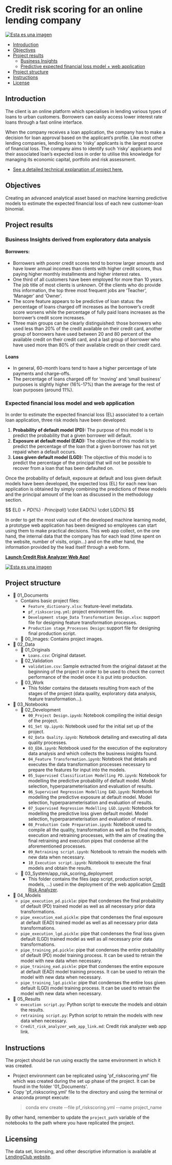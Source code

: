 # Credit risk scoring for an online lending company

[![Esta es una imagen](/01_Documents/00_Images/webapp2.png)](https://03-notebooks03-systemapp-risk-scoring-deploymentapp-ri-cv1jfo.streamlitapp.com/)

- [Introduction](#introduction)
- [Objectives](#objectives)
- [Project results](#project-results)
    - [Business Insights](#business-insights)
    - [Predictive expected financial loss model + web application](#expected-loss-model)
- [Project structure](#project-structure)
- [Instructions](#instructions)
- [License](#licensing)

## Introduction <a name="introduction"></a>
The client is an online platform which specialises in lending various types of loans to urban customers. Borrowers can easily access lower interest rate loans through a fast online interface.

When the company receives a loan application, the company has to make a decision for loan approval based on the applicant’s profile. Like most other lending companies, lending loans to ‘risky’ applicants is the largest source of financial loss. The company aims to identify such ‘risky’ applicants and their associated loan’s expected loss in order to utilise this knowledge for managing its economic capital, portfolio and risk assessment.

- [See a detailed technical explanation of project here.](https://pedrocorma.github.io/project/1riskscoring/)

## Objectives <a name="objectives"></a>
Creating an advanced analytical asset based on machine learning predictive models to estimate the expected financial loss of each new customer-loan binomial.

## Project results  <a name="project-results"></a>
### Business Insights derived from exploratory data analysis <a name="business-insights"></a>
#### Borrowers:
- Borrowers with poorer credit scores tend to borrow larger amounts and have lower annual incomes than clients with higher credit scores, thus paying higher monthly installments and higher interest rates.
- One third of all customers have been employed for more than 10 years. The job title of most clients is unknown. Of the clients who do provide this information, the top three most frequent jobs are ‘Teacher’, ‘Manager’ and ‘Owner’.
- The score feature appears to be predictive of loan status: the percentage of loans charged off increases as the borrower’s credit score worsens while the percentage of fully paid loans increases as the borrower’s credit score increases.
- Three main groups can be clearly distinguished: those borrowers who used less than 20% of the credit available on their credit card, another group of borrowers have used between 20 and 80 percent of the available credit on their credit card, and a last group of borrower who have used more than 80% of their available credit on their credit card.
#### Loans
- In general, 60-month loans tend to have a higher percentage of late payments and charge-offs.
- The percentage of loans charged off for ‘moving’ and ‘small business’ purposes is slightly higher (16%-17%) than the average for the rest of loan purposes (around 11%).

### Expected financial loss model and web application <a name="expected-loss-model"></a>
In order to estimate the expected financial loss (EL) associated to a certain loan application, three risk models have been developed:
1. **Probability of default model (PD):** The purpose of this model is to predict the probability that a given borrower will default.
2. **Exposure at default model (EAD):** The objective of this model is to predict the percentage of the loan that a given borrower has not yet repaid when a default occurs.
3. **Loss given default model (LGD):** The objective of this model is to predict the percentage of the principal that will not be possible to recover from a loan that has been defaulted on.

Once the probability of default, exposure at default and loss given default models have been developed, the expected loss (EL) for each new loan application is obtained by simply combining the predictions of these models and the principal amount of the loan as discussed in the methodology section.

$$ EL($) = PD(\%) \cdot Principal($) \cdot EAD(\%) \cdot LGD(\%) $$

In order to get the most value out of the developed machine learning model, a prototype web application has been designed so employees can start using them to make practical decisions. This web app collect, on the one hand, the internal data that the company has for each lead (time spent on the website, number of visits, origin…) and on the other hand, the information provided by the lead itself through a web form.

[**Launch Credit Risk Analyzer Web App!**](https://03-notebooks03-systemapp-risk-scoring-deploymentapp-ri-cv1jfo.streamlitapp.com/)

[![Esta es una imagen](/01_Documents/00_Images/webapp1.png)](https://03-notebooks03-systemapp-risk-scoring-deploymentapp-ri-cv1jfo.streamlitapp.com/)

## Project structure <a name="project-structure"></a>
- :file_folder: 01_Documents
  - Contains basic project files:
    - `Feature_dictionary.xlsx`: feature-level metadata.
    - `pf_riskscoring.yml`: project environment file.
    - `Development stage_Data Transformation Design.xlsx`: support file for designing feature transformation processes.
    - `Production stage_Processes Design`: support file for designing final production script.
  - :file_folder: 00_Images: Contains project images.
- :file_folder: 02_Data
  - :file_folder: 01_Originals
    - `Loans.csv`: Original dataset.
  - :file_folder: 02_Validation
    - `validation.csv`: Sample extracted from the original dataset at the beginning of the project in order to be used to check the correct performance of the model once it is put into production.
  - :file_folder: 03_Work
    - This folder contains the datasets resulting from each of the stages of the project (data quality, exploratory data analysis, feature transformation...).
- :file_folder: 03_Notebooks
  - :file_folder: 02_Development
    - `00_Project Design.ipynb`: Notebook compiling the initial design of the project.
    - `01_Set Up.ipynb`: Notebook used for the initial set up of the project.
    - `02_Data Quality.ipynb`: Notebook detailing and executing all data quality processes.
    - `03_EDA.ipynb`: Notebook used for the execution of the exploratory data analysis and which collects the business insights found.
    - `04_Feature Transformation.ipynb`: Notebook that details and executes the data transformation processes necessary to prepare the features for input into the models.
    - `05_Supervised Classification Modelling PD.ipynb`: Notebook for modelling the predictive probability of default model. Model selection, hyperparameterisation and evaluation of results.
    - `06_Supervised Regression Modelling EAD.ipynb`: Notebook for modelling the predictive exposure at default model. Model selection, hyperparameterisation and evaluation of results.
    - `07_Supervised Regression Modelling LGD.ipynb`: Notebook for modelling the predictive loss given default model. Model selection, hyperparameterisation and evaluation of results.
    - `08_Production Code Preparation.ipynb`: Notebook used to compile all the quality, transformation as well as the final models, execution and retraining processes, with the aim of creating the final retraining and execution pipes that condense all the aforementioned processes.
    - `09_Retraining script.ipynb`: Notebook to retrain the models with new data when necessary.
    - `10_Execution script.ipynb`: Notebook to execute the final models and obtain the results.
  - :file_folder: 03_System/app_risk_scoring_deployment
    - This folder contains the files (app script, production script, models, ...) used in the deployment of the web application [Credit Risk Analyzer](https://03-notebooks03-systemapp-risk-scoring-deploymentapp-ri-cv1jfo.streamlitapp.com/).
- :file_folder: 04_Models
  - `pipe_execution_pd.pickle`: pipe that condenses the final probability of default (PD) trained model as well as all necessary prior data transformations.
  - `pipe_execution_ead.pickle`: pipe that condenses the final exposure at default (EAD) trained model as well as all necessary prior data transformations.
  - `pipe_execution_lgd.pickle`: pipe that condenses the final loss given default (LGD) trained model as well as all necessary prior data transformations.
  - `pipe_training_pd.pickle`:  pipe that condenses the entire probability of default (PD) model training process. It can be used to retrain the model with new data when necessary.
  - `pipe_training_ead.pickle`:  pipe that condenses the entire exposure at default (EAD) model training process. It can be used to retrain the model with new data when necessary.
  - `pipe_training_lgd.pickle`:  pipe that condenses the entire loss given default (LGD) model training process. It can be used to retrain the model with new data when necessary.
- :file_folder: 05_Results
  - `execution script.py`: Python script to execute the models and obtain the results.
  - `retraining script.py`: Python script to retrain the models with new data when necessary.
  - `Credit_risk_analyzer_web_app_link.md`: Credit risk analyzer web app link.

## Instructions  <a name="instructions"></a>
The project should be run using exactly the same environment in which it was created.

- Project environment can be replicated using 'pf_riskscoring.yml' file which was created during the set up phase of the project. It can be found in the folder '01_Documents'.
- Copy 'pf_riskscoring.yml' file to the directory and using the terminal or anaconda prompt execute:
    > conda env create --file pf_riskscoring.yml --name project_name

By other hand, remember to update the `project_path` variable of the notebooks to the path where you have replicated the project.

## Licensing <a name="licensing"></a>
The data set, licensing, and other descriptive information is available at [LendingClub website](https://www.lendingclub.com/).
